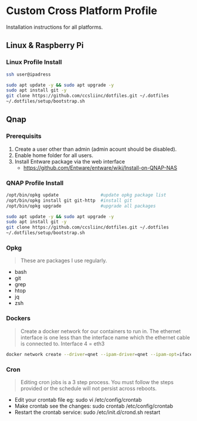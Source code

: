 # Custom Cross Platform Profile

Installation instructions for all platforms.

## Linux & Raspberry Pi

### Linux Profile Install

```bash
ssh user@ipadress

sudo apt update -y && sudo apt upgrade -y
sudo apt install git -y
git clone https://github.com/ccsliinc/dotfiles.git ~/.dotfiles
~/.dotfiles/setup/bootstrap.sh
```

## Qnap

### Prerequisits

1. Create a user other than admin (admin acount should be disabled).
2. Enable home folder for all users.
3. Install Entware package via the web interface
   - <https://github.com/Entware/entware/wiki/Install-on-QNAP-NAS>

### QNAP Profile Install

```bash
/opt/bin/opkg update                #update opkg package list
/opt/bin/opkg install git git-http  #install git
/opt/bin/opkg upgrade               #upgrade all packages
```

```bash
sudo apt update -y && sudo apt upgrade -y
sudo apt install git -y
git clone https://github.com/ccsliinc/dotfiles.git ~/.dotfiles
~/.dotfiles/setup/bootstrap.sh
```

### Opkg

>These are packages I use regularly.

- bash
- git
- grep
- htop
- jq
- zsh

### Dockers

>Create a docker network for our containers to run in. The ethernet interface is one less than the interface name which the ethernet cable is connected to.  Interface 4 = eth3

 ```bash
docker network create --driver=qnet --ipam-driver=qnet --ipam-opt=iface=eth0 --subnet 10.0.17.0/24 --gateway 10.0.17.1 qnet-static-eth0
 ```

### Cron

>Editing cron jobs is a 3 step process.  You must follow the steps provided or the schedule will not persist across reboots.

- Edit your crontab file eg: sudo vi /etc/config/crontab
- Make crontab see the changes: sudo crontab /etc/config/crontab
- Restart the crontab service: sudo /etc/init.d/crond.sh restart
